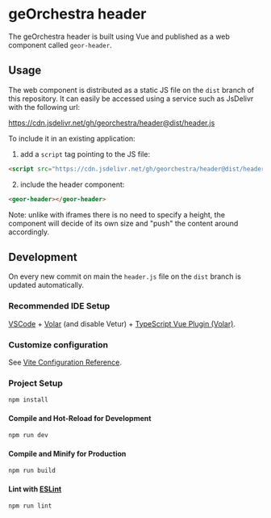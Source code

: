# geOrchestra header

The geOrchestra header is built using Vue and published as a web component called `geor-header`.

## Usage

The web component is distributed as a static JS file on the `dist` branch of this repository. It can easily be accessed using a service such as JsDelivr with the following url:

https://cdn.jsdelivr.net/gh/georchestra/header@dist/header.js

To include it in an existing application:

1. add a `script` tag pointing to the JS file:

  ```html
  <script src="https://cdn.jsdelivr.net/gh/georchestra/header@dist/header.js"></script>
  ```

2. include the header component:

  ```html
  <geor-header></geor-header>
  ```

Note: unlike with iframes there is no need to specify a height, the component will decide of its own size and "push" the content around accordingly.

## Development

On every new commit on main the `header.js` file on the `dist` branch is updated automatically.

### Recommended IDE Setup

[VSCode](https://code.visualstudio.com/) + [Volar](https://marketplace.visualstudio.com/items?itemName=Vue.volar) (and disable Vetur) + [TypeScript Vue Plugin (Volar)](https://marketplace.visualstudio.com/items?itemName=Vue.vscode-typescript-vue-plugin).

### Customize configuration

See [Vite Configuration Reference](https://vitejs.dev/config/).

### Project Setup

```sh
npm install
```

#### Compile and Hot-Reload for Development

```sh
npm run dev
```

#### Compile and Minify for Production

```sh
npm run build
```

#### Lint with [ESLint](https://eslint.org/)

```sh
npm run lint
```

